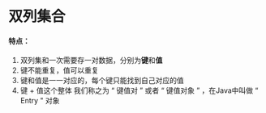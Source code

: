 # 双列集合

#### 特点：

1. 双列集和一次需要存一对数据，分别为**键**和**值**
2. 键不能重复，值可以重复
3. 键和值是一一对应的，每个键只能找到自己对应的值
4. 键 + 值这个整体 我们称之为 “ 键值对 ” 或者 “ 键值对象 ” ，在Java中叫做 “ Entry " 对象



